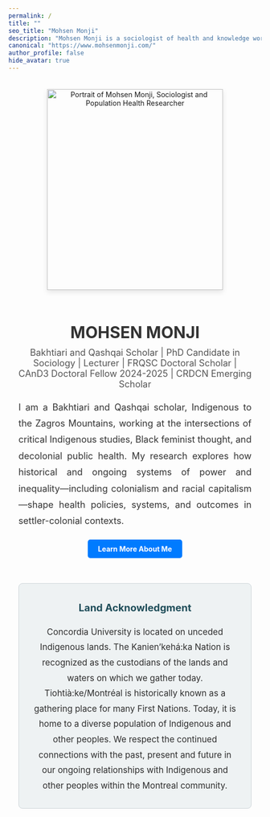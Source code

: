 ```yaml
---
permalink: /
title: ""
seo_title: "Mohsen Monji"
description: "Mohsen Monji is a sociologist of health and knowledge working at the intersections of critical Indigenous studies, Black feminist thought, and critical public health."
canonical: "https://www.mohsenmonji.com/"
author_profile: false
hide_avatar: true
---
```


<div style="text-align:center; margin-top:50px; max-width:800px; margin:auto; padding:20px;">

  <!-- Profile Image -->
  <div>
    <img src="images/mohsen-monji-profile.webp"
         alt="Portrait of Mohsen Monji, Sociologist and Population Health Researcher"
         style="width:350px; height:400px; object-fit:cover;
                box-shadow:0 4px 10px rgba(0,0,0,0.1); margin-bottom:20px;">
  </div>

  <!-- Name -->
  <h1 style="color:#333; font-size:32px; margin-bottom:10px;">MOHSEN MONJI</h1>

  <!-- Subtitle -->
  <p style="font-size: 18px; margin-top: 5px; color: #555;">
    Bakhtiari and Qashqai Scholar | PhD Candidate in Sociology | Lecturer | FRQSC Doctoral Scholar | CAnD3 Doctoral Fellow 2024-2025 | CRDCN Emerging Scholar
  </p>

  <!-- Description -->
  <p style="font-size:18px; color:#333; text-align:justify; line-height:1.8; margin:20px 0;">
    I am a Bakhtiari and Qashqai scholar, Indigenous to the Zagros Mountains, working at the
    intersections of critical Indigenous studies, Black feminist thought, and decolonial public
    health. My research explores how historical and ongoing systems of power and inequality—including
    colonialism and racial capitalism—shape health policies, systems, and outcomes in settler-colonial
    contexts.
  </p>

  <!-- Button -->
  <div style="margin-bottom:20px;">
    <a href="/about-me/"
       style="display:inline-block; padding:10px 20px; background-color:#007BFF;
              color:white; text-decoration:none; border-radius:5px; font-weight:bold;">
      Learn More About Me
    </a>
  </div>

  <!-- Land Acknowledgment -->
  <section style="margin-top:50px; padding:30px;
                  background-color:#eef2f3; /* soft blue-grey */
                  border-radius:8px; border:1px solid #ccd4d8;
                  font-size:17px; color:#2e2e2e;
                  text-align:center; line-height:1.8;">
    <h2 style="font-size:20px; margin-top:0; margin-bottom:15px; color:#1f4d59;">
      Land Acknowledgment
    </h2>
    <p style="margin:0 auto; max-width:600px;">
      Concordia University is located on unceded Indigenous lands. The Kanien’kehá:ka Nation is recognized as the custodians of the lands and waters on which we gather today. Tiohtià:ke/Montréal is historically known as a gathering place for many First Nations. Today, it is home to a diverse population of Indigenous and other peoples. We respect the continued connections with the past, present and future in our ongoing relationships with Indigenous and other peoples within the Montreal community.
    </p>
  </section>

</div>